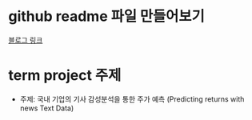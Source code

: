 # github readme 파일 만들어보기

[블로그 링크](https://news.mit.edu/2020/foolproof-way-shrink-deep-learning-models-0430)

# term project 주제 
- 주제: 국내 기업의 기사 감성분석을 통한 주가 예측 (Predicting returns with news Text Data) 
 
 
